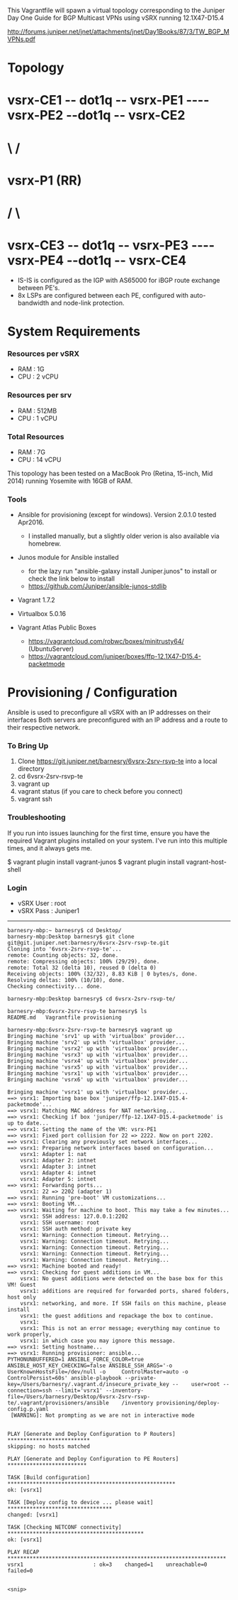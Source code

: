 
This Vagrantfile will spawn a virtual topology corresponding to the Juniper Day One Guide
for BGP Multicast VPNs using vSRX running 12.1X47-D15.4

http://forums.juniper.net/jnet/attachments/jnet/Day1Books/87/3/TW_BGP_MVPNs.pdf

# Topology
#
#  vsrx-CE1 -- dot1q -- vsrx-PE1  ----   vsrx-PE2 --dot1q -- vsrx-CE2
#                                 \ /            
#                               vsrx-P1 (RR)
#                                 /  \            
#  vsrx-CE3 -- dot1q -- vsrx-PE3  ----   vsrx-PE4 --dot1q -- vsrx-CE4


* IS-IS is configured as the IGP with AS65000 for iBGP route exchange between PE's.
* 8x LSPs are configured between each PE, configured with auto-bandwidth and node-link protection.

# System Requirements
### Resources per vSRX
 - RAM : 1G
 - CPU : 2 vCPU

### Resources per srv
  - RAM : 512MB
  - CPU : 1 vCPU

### Total Resources
  - RAM : 7G
  - CPU : 14 vCPU

This topology has been tested on a MacBook Pro (Retina, 15-inch, Mid 2014) running
Yosemite with 16GB of RAM.

### Tools
 - Ansible for provisioning (except for windows). Version 2.0.1.0 tested Apr2016.
    * I installed manually, but a slightly older verion is also available via homebrew.
 - Junos module for Ansible installed
    * for the lazy run "ansible-galaxy install Juniper.junos" to install or check
      the link below to install
    * https://github.com/Juniper/ansible-junos-stdlib
 - Vagrant 1.7.2
 - Virtualbox 5.0.16

 - Vagrant Atlas Public Boxes
   * https://vagrantcloud.com/robwc/boxes/minitrusty64/ (UbuntuServer)
   * https://vagrantcloud.com/juniper/boxes/ffp-12.1X47-D15.4-packetmode


# Provisioning / Configuration

Ansible is used to preconfigure all vSRX with an IP addresses on their interfaces
Both servers are preconfigured with an IP address and a route to their respective
network.

### To Bring Up
1. Clone https://git.juniper.net/barnesry/6vsrx-2srv-rsvp-te into a local directory
2. cd 6vsrx-2srv-rsvp-te
3. vagrant up
4. vagrant status (if you care to check before you connect)
5. vagrant ssh <host>


### Troubleshooting
If you run into issues launching for the first time, ensure you have the required Vagrant plugins
installed on your system. I've run into this multiple times, and it always gets me.

$ vagrant plugin install vagrant-junos
$ vagrant plugin install vagrant-host-shell

### Login
  * vSRX User : root
  * vSRX Pass : Juniper1

--------------------------------------

    barnesry-mbp:~ barnesry$ cd Desktop/
    barnesry-mbp:Desktop barnesry$ git clone git@git.juniper.net:barnesry/6vsrx-2srv-rsvp-te.git
    Cloning into '6vsrx-2srv-rsvp-te'...
    remote: Counting objects: 32, done.
    remote: Compressing objects: 100% (29/29), done.
    remote: Total 32 (delta 10), reused 0 (delta 0)
    Receiving objects: 100% (32/32), 8.83 KiB | 0 bytes/s, done.
    Resolving deltas: 100% (10/10), done.
    Checking connectivity... done.
    
    barnesry-mbp:Desktop barnesry$ cd 6vsrx-2srv-rsvp-te/
    
    barnesry-mbp:6vsrx-2srv-rsvp-te barnesry$ ls
    README.md	Vagrantfile	provisioning
    
    barnesry-mbp:6vsrx-2srv-rsvp-te barnesry$ vagrant up
    Bringing machine 'srv1' up with 'virtualbox' provider...
    Bringing machine 'srv2' up with 'virtualbox' provider...
    Bringing machine 'vsrx2' up with 'virtualbox' provider...
    Bringing machine 'vsrx3' up with 'virtualbox' provider...
    Bringing machine 'vsrx4' up with 'virtualbox' provider...
    Bringing machine 'vsrx5' up with 'virtualbox' provider...
    Bringing machine 'vsrx1' up with 'virtualbox' provider...
    Bringing machine 'vsrx6' up with 'virtualbox' provider...
    
    Bringing machine 'vsrx1' up with 'virtualbox' provider...
    ==> vsrx1: Importing base box 'juniper/ffp-12.1X47-D15.4-packetmode'...
    ==> vsrx1: Matching MAC address for NAT networking...
    ==> vsrx1: Checking if box 'juniper/ffp-12.1X47-D15.4-packetmode' is up to date...
    ==> vsrx1: Setting the name of the VM: vsrx-PE1
    ==> vsrx1: Fixed port collision for 22 => 2222. Now on port 2202.
    ==> vsrx1: Clearing any previously set network interfaces...
    ==> vsrx1: Preparing network interfaces based on configuration...
        vsrx1: Adapter 1: nat
        vsrx1: Adapter 2: intnet
        vsrx1: Adapter 3: intnet
        vsrx1: Adapter 4: intnet
        vsrx1: Adapter 5: intnet
    ==> vsrx1: Forwarding ports...
        vsrx1: 22 => 2202 (adapter 1)
    ==> vsrx1: Running 'pre-boot' VM customizations...
    ==> vsrx1: Booting VM...
    ==> vsrx1: Waiting for machine to boot. This may take a few minutes...
        vsrx1: SSH address: 127.0.0.1:2202
        vsrx1: SSH username: root
        vsrx1: SSH auth method: private key
        vsrx1: Warning: Connection timeout. Retrying...
        vsrx1: Warning: Connection timeout. Retrying...
        vsrx1: Warning: Connection timeout. Retrying...
        vsrx1: Warning: Connection timeout. Retrying...
        vsrx1: Warning: Connection timeout. Retrying...
    ==> vsrx1: Machine booted and ready!
    ==> vsrx1: Checking for guest additions in VM...
        vsrx1: No guest additions were detected on the base box for this VM! Guest
        vsrx1: additions are required for forwarded ports, shared folders, host only
        vsrx1: networking, and more. If SSH fails on this machine, please install
        vsrx1: the guest additions and repackage the box to continue.
        vsrx1:
        vsrx1: This is not an error message; everything may continue to work properly,
        vsrx1: in which case you may ignore this message.
    ==> vsrx1: Setting hostname...
    ==> vsrx1: Running provisioner: ansible...
    PYTHONUNBUFFERED=1 ANSIBLE_FORCE_COLOR=true ANSIBLE_HOST_KEY_CHECKING=false ANSIBLE_SSH_ARGS='-o UserKnownHostsFile=/dev/null -o     ControlMaster=auto -o ControlPersist=60s' ansible-playbook --private-key=/Users/barnesry/.vagrant.d/insecure_private_key --    user=root --connection=ssh --limit='vsrx1' --inventory-file=/Users/barnesry/Desktop/6vsrx-2srv-rsvp-te/.vagrant/provisioners/ansible    /inventory provisioning/deploy-config.p.yaml
     [WARNING]: Not prompting as we are not in interactive mode
    
    
    PLAY [Generate and Deploy Configuration to P Routers] **************************
    skipping: no hosts matched
    
    PLAY [Generate and Deploy Configuration to PE Routers] *************************
    
    TASK [Build configuration] *****************************************************
    ok: [vsrx1]
    
    TASK [Deploy config to device ... please wait] *********************************
    changed: [vsrx1]
    
    TASK [Checking NETCONF connectivity] *******************************************
    ok: [vsrx1]
    
    PLAY RECAP *********************************************************************
    vsrx1                      : ok=3    changed=1    unreachable=0    failed=0
    
    
    <snip>
